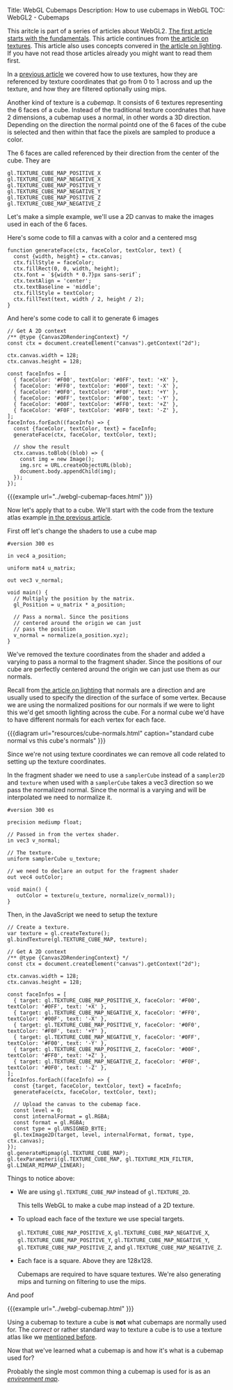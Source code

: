 Title: WebGL Cubemaps
Description: How to use cubemaps in WebGL
TOC: WebGL2 - Cubemaps


This aritcle is part of a series of articles about WebGL2.
[The first article starts with the fundamentals](webgl-fundamentals.html).
This article continues from [the article on textures](webgl-3d-textures.html).
This article also uses concepts convered in [the article on lighting](webgl-3d-lighting-directional.html).
If you have not read those articles already you might want to read them first.

In a [previous article](webgl-3d-textures.html) we covered how to use textures,
how they are referenced by texture coordinates that go from 0 to 1 across and up
the texture, and how they are filtered optionally using mips.

Another kind of texture is a *cubemap*. It consists of 6 textures representing
the 6 faces of a cube. Instead of the traditional texture coordnates that
have 2 dimensions, a cubemap uses a normal, in other words a 3D direction.
Depending on the direction the normal pointd one of the 6 faces of the cube
is selected and then within that face the pixels are sampled to produce a color.

The 6 faces are called referenced by their direction from the center of the cube.
They are

    gl.TEXTURE_CUBE_MAP_POSITIVE_X
    gl.TEXTURE_CUBE_MAP_NEGATIVE_X
    gl.TEXTURE_CUBE_MAP_POSITIVE_Y
    gl.TEXTURE_CUBE_MAP_NEGATIVE_Y
    gl.TEXTURE_CUBE_MAP_POSITIVE_Z
    gl.TEXTURE_CUBE_MAP_NEGATIVE_Z

Let's make a simple example, we'll use a 2D canvas to make the images used in
each of the 6 faces.

Here's some code to fill a canvas with a color and a centered msg

```
function generateFace(ctx, faceColor, textColor, text) {
  const {width, height} = ctx.canvas;
  ctx.fillStyle = faceColor;
  ctx.fillRect(0, 0, width, height);
  ctx.font = `${width * 0.7}px sans-serif`;
  ctx.textAlign = 'center';
  ctx.textBaseline = 'middle';
  ctx.fillStyle = textColor;
  ctx.fillText(text, width / 2, height / 2);
}
```

And here's some code to call it to generate 6 images

```
// Get A 2D context
/** @type {Canvas2DRenderingContext} */
const ctx = document.createElement("canvas").getContext("2d");

ctx.canvas.width = 128;
ctx.canvas.height = 128;

const faceInfos = [
  { faceColor: '#F00', textColor: '#0FF', text: '+X' },
  { faceColor: '#FF0', textColor: '#00F', text: '-X' },
  { faceColor: '#0F0', textColor: '#F0F', text: '+Y' },
  { faceColor: '#0FF', textColor: '#F00', text: '-Y' },
  { faceColor: '#00F', textColor: '#FF0', text: '+Z' },
  { faceColor: '#F0F', textColor: '#0F0', text: '-Z' },
];
faceInfos.forEach((faceInfo) => {
  const {faceColor, textColor, text} = faceInfo;
  generateFace(ctx, faceColor, textColor, text);

  // show the result
  ctx.canvas.toBlob((blob) => {
    const img = new Image();
    img.src = URL.createObjectURL(blob);
    document.body.appendChild(img);
  });
});
```

{{{example url="../webgl-cubemap-faces.html" }}}

Now let's apply that to a cube. We'll start with the code
from the texture atlas example [in the previous article](webgl-3d-textures.html).

First off let's change the shaders to use a cube map

```
#version 300 es

in vec4 a_position;

uniform mat4 u_matrix;

out vec3 v_normal;

void main() {
  // Multiply the position by the matrix.
  gl_Position = u_matrix * a_position;

  // Pass a normal. Since the positions
  // centered around the origin we can just 
  // pass the position
  v_normal = normalize(a_position.xyz);
}
```

We've removed the texture coordinates from the shader and
added a varying to pass a normal to the fragment shader.
Since the positions of our cube are perfectly centered around the origin
we can just use them as our normals.

Recall from [the article on lighting](webgl-3d-lighting-directional.html) that
normals are a direction and are usually used to specify the direction of
the surface of some vertex. Because we are using the normalized positions
for our normals if we were to light this we'd get smooth lighting across
the cube. For a normal cube we'd have to have different normals for each
vertex for each face.

{{{diagram url="resources/cube-normals.html" caption="standard cube normal vs this cube's normals" }}}

Since we're not using texture coordinates we can remove all code related to
setting up the texture coordinates.

In the fragment shader we need to use a `samplerCube` instead of a `sampler2D`  
and `texture` when used with a `samplerCube` takes a vec3 direction
so we pass the normalized normal. Since the normal is a varying and will be interpolated
we need to normalize it.

```
#version 300 es

precision mediump float;

// Passed in from the vertex shader.
in vec3 v_normal;

// The texture.
uniform samplerCube u_texture;

// we need to declare an output for the fragment shader
out vec4 outColor;

void main() {
   outColor = texture(u_texture, normalize(v_normal));
}
```

Then, in the JavaScript we need to setup the texture

```
// Create a texture.
var texture = gl.createTexture();
gl.bindTexture(gl.TEXTURE_CUBE_MAP, texture);

// Get A 2D context
/** @type {Canvas2DRenderingContext} */
const ctx = document.createElement("canvas").getContext("2d");

ctx.canvas.width = 128;
ctx.canvas.height = 128;

const faceInfos = [
  { target: gl.TEXTURE_CUBE_MAP_POSITIVE_X, faceColor: '#F00', textColor: '#0FF', text: '+X' },
  { target: gl.TEXTURE_CUBE_MAP_NEGATIVE_X, faceColor: '#FF0', textColor: '#00F', text: '-X' },
  { target: gl.TEXTURE_CUBE_MAP_POSITIVE_Y, faceColor: '#0F0', textColor: '#F0F', text: '+Y' },
  { target: gl.TEXTURE_CUBE_MAP_NEGATIVE_Y, faceColor: '#0FF', textColor: '#F00', text: '-Y' },
  { target: gl.TEXTURE_CUBE_MAP_POSITIVE_Z, faceColor: '#00F', textColor: '#FF0', text: '+Z' },
  { target: gl.TEXTURE_CUBE_MAP_NEGATIVE_Z, faceColor: '#F0F', textColor: '#0F0', text: '-Z' },
];
faceInfos.forEach((faceInfo) => {
  const {target, faceColor, textColor, text} = faceInfo;
  generateFace(ctx, faceColor, textColor, text);
  
  // Upload the canvas to the cubemap face.
  const level = 0;
  const internalFormat = gl.RGBA;
  const format = gl.RGBA;
  const type = gl.UNSIGNED_BYTE;
  gl.texImage2D(target, level, internalFormat, format, type, ctx.canvas);
});
gl.generateMipmap(gl.TEXTURE_CUBE_MAP);
gl.texParameteri(gl.TEXTURE_CUBE_MAP, gl.TEXTURE_MIN_FILTER, gl.LINEAR_MIPMAP_LINEAR);
```

Things to notice above:

* We are using `gl.TEXTURE_CUBE_MAP` instead of `gl.TEXTURE_2D`.

  This tells WebGL to make a cube map instead of a 2D texture.

* To upload each face of the texture we use special targets.

  `gl.TEXTURE_CUBE_MAP_POSITIVE_X`,
  `gl.TEXTURE_CUBE_MAP_NEGATIVE_X`,
  `gl.TEXTURE_CUBE_MAP_POSITIVE_Y`,
  `gl.TEXTURE_CUBE_MAP_NEGATIVE_Y`,
  `gl.TEXTURE_CUBE_MAP_POSITIVE_Z`, and
  `gl.TEXTURE_CUBE_MAP_NEGATIVE_Z`.

* Each face is a square. Above they are 128x128.

  Cubemaps are required to have square textures.
  We're also
  generating mips and turning on filtering to use the mips.

And poof

{{{example url="../webgl-cubemap.html" }}}

Using a cubemap to texture a cube is **not** what cubemaps are normally
used for. The *correct* or rather standard way to texture a cube is
to use a texture atlas like we [mentioned before](webgl-3d-textures.html).

Now that we've learned what a cubemap is and how it's what is a cubemap used for?

Probably the single most common thing a cubemap is used for is as an [*environment map*](webgl-environment-maps.html). 

